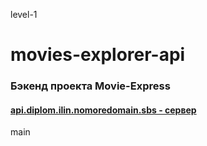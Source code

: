 level-1
# movies-explorer-api

### Бэкенд проекта Movie-Express

#### [api.diplom.ilin.nomoredomain.sbs - сервер](api.diplom.ilin.nomoredomain.sbs)
 main

